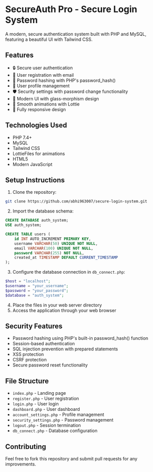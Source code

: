 ﻿# SecureAuth Pro - Secure Login System

A modern, secure authentication system built with PHP and MySQL, featuring a beautiful UI with Tailwind CSS.

## Features

- 🔒 Secure user authentication
- 📝 User registration with email
- 🔐 Password hashing with PHP's password_hash()
- 👤 User profile management
- 🛡️ Security settings with password change functionality
- 🎨 Modern UI with glass-morphism design
- 🌊 Smooth animations with Lottie
- 📱 Fully responsive design

## Technologies Used

- PHP 7.4+
- MySQL
- Tailwind CSS
- LottieFiles for animations
- HTML5
- Modern JavaScript

## Setup Instructions

1. Clone the repository:
```bash
git clone https://github.com/abhi963007/secure-login-system.git
```

2. Import the database schema:
```sql
CREATE DATABASE auth_system;
USE auth_system;

CREATE TABLE users (
    id INT AUTO_INCREMENT PRIMARY KEY,
    username VARCHAR(50) UNIQUE NOT NULL,
    email VARCHAR(100) UNIQUE NOT NULL,
    password VARCHAR(255) NOT NULL,
    created_at TIMESTAMP DEFAULT CURRENT_TIMESTAMP
);
```

3. Configure the database connection in `db_connect.php`:
```php
$host = "localhost";
$username = "your_username";
$password = "your_password";
$database = "auth_system";
```

4. Place the files in your web server directory
5. Access the application through your web browser

## Security Features

- Password hashing using PHP's built-in password_hash() function
- Session-based authentication
- SQL injection prevention with prepared statements
- XSS protection
- CSRF protection
- Secure password reset functionality

## File Structure

- `index.php` - Landing page
- `register.php` - User registration
- `login.php` - User login
- `dashboard.php` - User dashboard
- `account_settings.php` - Profile management
- `security_settings.php` - Password management
- `logout.php` - Session termination
- `db_connect.php` - Database configuration

## Contributing

Feel free to fork this repository and submit pull requests for any improvements.
